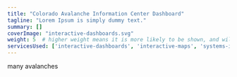 ```yaml
---
title: "Colorado Avalanche Information Center Dashboard"
tagline: "Lorem Ipsum is simply dummy text."
summary: []
coverImage: "interactive-dashboards.svg"
weight: 5  # higher weight means it is more likely to be shown, and will be shown first
servicesUsed: ['interactive-dashboards', 'interactive-maps', 'systems-integration']
---
```

many avalanches
